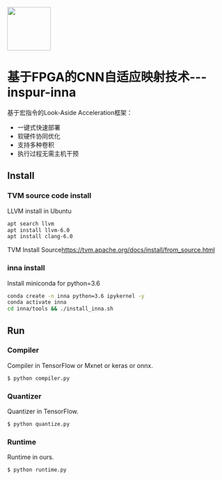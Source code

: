 
<img src="https://https://github.com/inspur-inna/inspur-inna/tree/master/Image/inspur.png" width="100"></a>
# 基于FPGA的CNN自适应映射技术---inspur-inna

基于宏指令的Look-Aside Acceleration框架：

- 一键式快速部署
- 软硬件协同优化
- 支持多种卷积
- 执行过程无需主机干预



## Install

### TVM source code install
LLVM install in Ubuntu
```bash
apt search llvm
apt install llvm-6.0
apt install clang-6.0
```

TVM Install Source<https://tvm.apache.org/docs/install/from_source.html>

### inna install
Install miniconda for python=3.6
```bash
conda create -n inna python=3.6 ipykernel -y
conda activate inna
cd inna/tools && ./install_inna.sh
```


## Run

### Compiler

Compiler  in TensorFlow or Mxnet or keras or onnx.
```bash
$ python compiler.py
```

### Quantizer

Quantizer  in TensorFlow.
```bash
$ python quantize.py
```

### Runtime

Runtime  in ours.
```bash
$ python runtime.py
```
